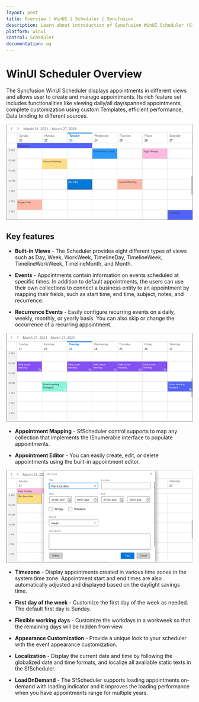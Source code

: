 ```yaml
---
layout: post
title: Overview | WinUI | Scheduler | Syncfusion 
description: Learn about introduction of Syncfusion WinUI Scheduler (SfScheduler) control, its feature and more details.
platform: winui
control: Scheduler
documentation: ug
---
```


# WinUI Scheduler Overview

The Syncfusion WinUI Scheduler displays appointments in different views and allows user to create and manage appointments. Its rich feature set includes functionalities like viewing daily/all day/spanned appointments, complete customization using custom Templates, efficient performance, Data binding to different sources.

![week-view-in-scheduler-winui](Overview_Images/week-view.png)

## Key features

* **Built-in Views** - The Scheduler provides eight different types of views such as Day, Week, WorkWeek, TimelineDay, TimelineWeek, TimelineWorkWeek, TimelineMonth, and Month.

* **Events** - Appointments contain information on events scheduled at specific times. In addition to default appointments, the users can use their own collections to connect a business entity to an appointment by mapping their fields, such as start time, end time, subject, notes, and recurrence.

* **Recurrence Events** - Easily configure recurring events on a daily, weekly, monthly, or yearly basis. You can also skip or change the occurrence of a recurring appointment.

![recurring-events-with-exceptions-in-scheduler-winui](Overview_Images/recurring-events-with-exceptions.png)

* **Appointment Mapping** - SfScheduler control supports to map any collection that implements the IEnumerable interface to populate appointments.

* **Appointment Editor** - You can easily create, edit, or delete appointments using the built-in appointment editor.

![appointment-editor-in-scheduler-winui](Overview_Images/appointment-editor.png)

* **Timezone** - Display appointments created in various time zones in the system time zone. Appointment start and end times are also automatically adjusted and displayed based on the daylight savings time.

* **First day of the week** - Customize the first day of the week as needed. The default first day is Sunday.

* **Flexible working days** - Customize the workdays in a workweek so that the remaining days will be hidden from view.

* **Appearance Customization** - Provide a unique look to your scheduler with the event appearance customization.

* **Localization** - Display the current date and time by following the globalized date and time formats, and localize all available static texts in the SfScheduler.

* **LoadOnDemand** - The SfScheduler supports loading appointments on-demand with loading indicator and it improves the loading performance when you have appointments range for multiple years.